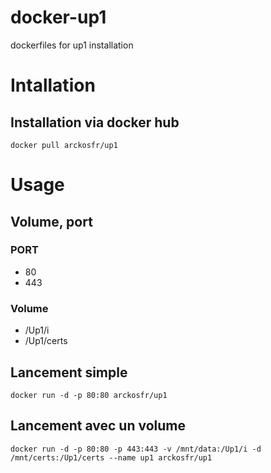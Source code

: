 # docker-up1
dockerfiles for up1 installation

# Intallation
## Installation via docker hub
``docker pull arckosfr/up1``

# Usage
## Volume, port
### PORT
+ 80
+ 443

### Volume
+ /Up1/i
+ /Up1/certs

## Lancement simple
``docker run -d -p 80:80 arckosfr/up1``

## Lancement avec un volume
``docker run -d -p 80:80 -p 443:443 -v /mnt/data:/Up1/i -d /mnt/certs:/Up1/certs --name up1 arckosfr/up1``